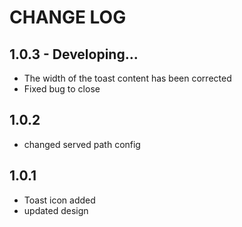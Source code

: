 # CHANGE LOG

## 1.0.3 - Developing...
* The width of the toast content has been corrected
* Fixed bug to close

## 1.0.2
* changed served path config

## 1.0.1
* Toast icon added
* updated design